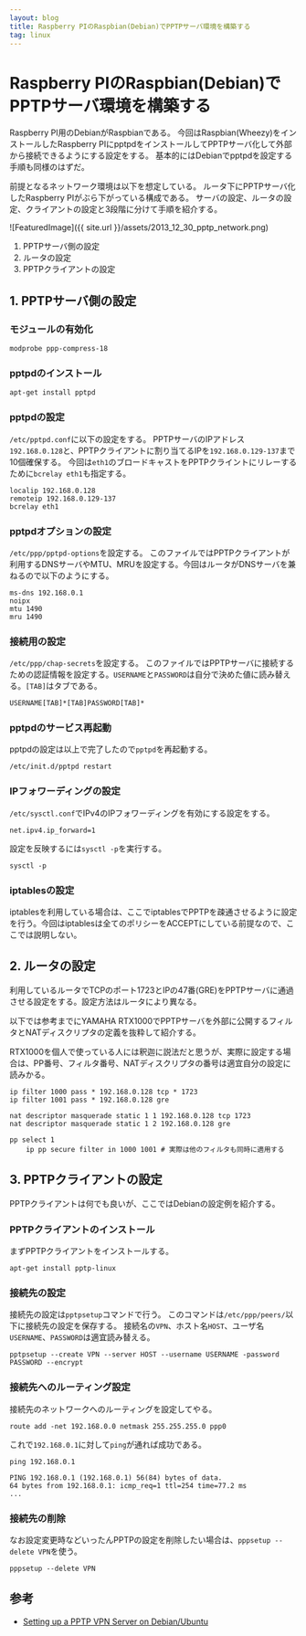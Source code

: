```yaml
---
layout: blog
title: Raspberry PIのRaspbian(Debian)でPPTPサーバ環境を構築する
tag: linux
---
```


# Raspberry PIのRaspbian(Debian)でPPTPサーバ環境を構築する

Raspberry PI用のDebianがRaspbianである。
今回はRaspbian(Wheezy)をインストールしたRaspberry PIにpptpdをインストールしてPPTPサーバ化して外部から接続できるようにする設定をする。
基本的にはDebianでpptpdを設定する手順も同様のはずだ。

前提となるネットワーク環境は以下を想定している。
ルータ下にPPTPサーバ化したRaspberry PIがぶら下がっている構成である。
サーバの設定、ルータの設定、クライアントの設定と3段階に分けて手順を紹介する。

![FeaturedImage]({{ site.url }}/assets/2013_12_30_pptp_network.png)

1. PPTPサーバ側の設定
2. ルータの設定
3. PPTPクライアントの設定

## 1. PPTPサーバ側の設定

### モジュールの有効化

~~~~
modprobe ppp-compress-18
~~~~

### pptpdのインストール

~~~~
apt-get install pptpd
~~~~

### pptpdの設定

`/etc/pptpd.conf`に以下の設定をする。
PPTPサーバのIPアドレス`192.168.0.128`と、PPTPクライアントに割り当てるIPを`192.168.0.129-137`まで10個確保する。
今回は`eth1`のブロードキャストをPPTPクライントにリレーするために`bcrelay eth1`も指定する。

~~~~
localip 192.168.0.128
remoteip 192.168.0.129-137
bcrelay eth1
~~~~

### pptpdオプションの設定

`/etc/ppp/pptpd-options`を設定する。
このファイルではPPTPクライアントが利用するDNSサーバやMTU、MRUを設定する。今回はルータがDNSサーバを兼ねるので以下のようにする。

~~~
ms-dns 192.168.0.1
noipx
mtu 1490
mru 1490
~~~

### 接続用の設定

`/etc/ppp/chap-secrets`を設定する。
このファイルではPPTPサーバに接続するための認証情報を設定する。`USERNAME`と`PASSWORD`は自分で決めた値に読み替える。`[TAB]`はタブである。

~~~~
USERNAME[TAB]*[TAB]PASSWORD[TAB]*
~~~~

### pptpdのサービス再起動

pptpdの設定は以上で完了したので`pptpd`を再起動する。

~~~~
/etc/init.d/pptpd restart
~~~~

### IPフォワーディングの設定

`/etc/sysctl.conf`でIPv4のIPフォワーディングを有効にする設定をする。

~~~~
net.ipv4.ip_forward=1
~~~~

設定を反映するには`sysctl -p`を実行する。

~~~~
sysctl -p
~~~~

### iptablesの設定

iptablesを利用している場合は、ここでiptablesでPPTPを疎通させるように設定を行う。今回はiptablesは全てのポリシーをACCEPTにしている前提なので、ここでは説明しない。

## 2. ルータの設定

利用しているルータでTCPのポート1723とIPの47番(GRE)をPPTPサーバに通過させる設定をする。設定方法はルータにより異なる。

以下では参考までにYAMAHA RTX1000でPPTPサーバを外部に公開するフィルタとNATディスクリプタの定義を抜粋して紹介する。

RTX1000を個人で使っている人には釈迦に説法だと思うが、実際に設定する場合は、PP番号、フィルタ番号、NATディスクリプタの番号は適宜自分の設定に読みかる。

~~~~
ip filter 1000 pass * 192.168.0.128 tcp * 1723
ip filter 1001 pass * 192.168.0.128 gre

nat descriptor masquerade static 1 1 192.168.0.128 tcp 1723
nat descriptor masquerade static 1 2 192.168.0.128 gre

pp select 1
	ip pp secure filter in 1000 1001 # 実際は他のフィルタも同時に適用する
~~~~

## 3. PPTPクライアントの設定

PPTPクライアントは何でも良いが、ここではDebianの設定例を紹介する。

### PPTPクライアントのインストール

まずPPTPクライアントをインストールする。

~~~~
apt-get install pptp-linux
~~~~

### 接続先の設定

接続先の設定は`pptpsetup`コマンドで行う。
このコマンドは`/etc/ppp/peers/`以下に接続先の設定を保存する。
接続名の`VPN`、ホスト名`HOST`、ユーザ名`USERNAME`、`PASSWORD`は適宜読み替える。

~~~~
pptpsetup --create VPN --server HOST --username USERNAME -password PASSWORD --encrypt
~~~~

### 接続先へのルーティング設定

接続先のネットワークへのルーティングを設定してやる。

~~~~
route add -net 192.168.0.0 netmask 255.255.255.0 ppp0
~~~~

これで`192.168.0.1`に対して`ping`が通れば成功である。

~~~~
ping 192.168.0.1
~~~~

~~~~
PING 192.168.0.1 (192.168.0.1) 56(84) bytes of data.
64 bytes from 192.168.0.1: icmp_req=1 ttl=254 time=77.2 ms
...
~~~~

### 接続先の削除

なお設定変更時などいったんPPTPの設定を削除したい場合は、`pppsetup --delete VPN`を使う。

~~~~
pppsetup --delete VPN
~~~~

## 参考

- [Setting up a PPTP VPN Server on Debian/Ubuntu](http://jesin.tk/setup-pptp-vpn-server-debian-ubuntu/)
